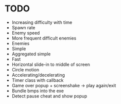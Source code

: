 # TODO
* Increasing difficulty with time
 * Spawn rate
 * Enemy speed
 * More frequent difficult enemies
* Enemies
 * Simple
 * Aggregated simple
 * Fast
 * Horizontal slide-in to middle of screen
 * Circle motion
 * Accelerating/decelerating
* Timer class with callback
* Game over popup + screenshake -> play again/exit
* Bundle bmps into the exe
* Detect pause cheat and show popup